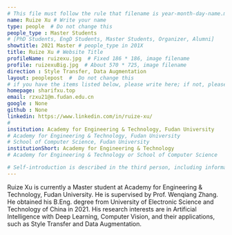 ```yaml
---
# This file must follow the rule that filename is year-month-day-name.md .
name: Ruize Xu # Write your name
type: people  # Do not change this
people_type : Master Students
# [PhD Students, EngD Students, Master Students, Organizer, Alumni]
showtitle: 2021 Master # people_type in 201X
title: Ruize Xu # Website Title
profileName: ruizexu.jpg  # Fixed 186 * 186, image filename
profile: ruizexuBig.jpg  # About 570 * 725, image filename
direction : Style Transfer, Data Augmentation
layout: peoplepost  #  Do not change this
# if you have the items listed below, please write here; if not, please write None.
homepage: sharifxu.top
email: rzxu21@m.fudan.edu.cn
google : None
github : None
linkedin: https://www.linkedin.com/in/ruize-xu/
# 
institution: Academy for Engineering & Technology, Fudan University
# Academy for Engineering & Technology, Fudan University
# School of Computer Science, Fudan University
institutionShort: Academy for Engineering & Technology
# Academy for Engineering & Technology or School of Computer Science

# Self-introduction is described in the third person, including information such as educational experience
---
```


Ruize Xu is currently a Master student at Academy for Engineering & Technology, Fudan University. He is supervised by Prof. Wenqiang Zhang. He obtained his B.Eng. degree from University of Electronic Science and Technology of China in 2021. His research interests are in Artificial Intelligence with Deep Learning, Computer Vision, and their applications, such as Style Transfer and Data Augmentation.





